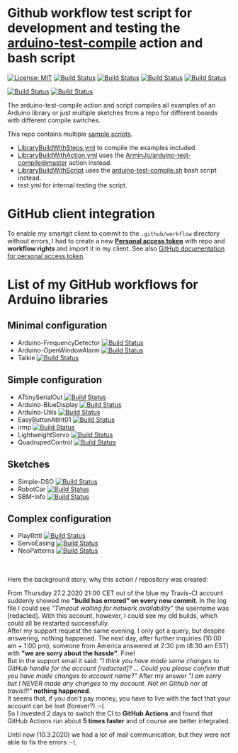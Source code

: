 # Github workflow test script for development and testing the [arduino-test-compile](https://github.com/marketplace/actions/test-compile-for-arduino) action and bash script

[![License: MIT](https://img.shields.io/badge/License-MIT-blue.svg)](https://spdx.org/licenses/MIT.html)
[![Build Status](https://github.com/ArminJo/Github-Actions/workflows/LibraryBuildWithSteps/badge.svg)](https://github.com/ArminJo/Github-Actions/actions)
[![Build Status](https://github.com/ArminJo/Github-Actions/workflows/LibraryBuildWithAction/badge.svg)](https://github.com/ArminJo/Github-Actions/actions)
[![Build Status](https://github.com/ArminJo/Github-Actions/workflows/LibraryBuildWithScript/badge.svg)](https://github.com/ArminJo/Github-Actions/actions)
[![Build Status](https://github.com/ArminJo/Github-Actions/workflows/test/badge.svg)](https://github.com/ArminJo/Github-Actions/actions)

[![Build Status](https://github.com/ArminJo/arduino-test-compile/workflows/arduino-test-compile-ActionTest/badge.svg)](https://github.com/ArminJo/arduino-test-compile/actions)
[![Build Status](https://github.com/ArminJo/arduino-test-compile/workflows/arduino-test-compile-ScriptTest/badge.svg)](https://github.com/ArminJo/arduino-test-compile/actions)

The arduino-test-compile action and script compiles all examples of an Arduino library or just multiple sketches from a repo for different boards with different compile switches.<br/>

This repo contains multiple [sample scripts](https://github.com/ArminJo/Github-Actions/tree/master/.github/workflows).
- [LibraryBuildWithSteps.yml](https://raw.githubusercontent.com/ArminJo/Github-Actions/master/.github/workflows/LibraryBuildWithSteps.yml) to compile the examples included.
- [LibraryBuildWithAction.yml](https://raw.githubusercontent.com/ArminJo/Github-Actions/master/.github/workflows/LibraryBuildWithAction.yml) uses the [ArminJo/arduino-test-compile@master](https://github.com/ArminJo/arduino-test-compile) action instead.
- [LibraryBuildWithScript](https://raw.githubusercontent.com/ArminJo/Github-Actions/master/.github/workflows/LibraryBuildWithScript) uses the [arduino-test-compile.sh](https://github.com/ArminJo/arduino-test-compile/blob/master/arduino-test-compile.sh) bash script instead.
- test.yml for internal testing the script.

# GitHub client integration
To enable my smartgit client to commit to the `.github/workflow` directory without errors, I had to create a new [**Personal access token**](https://github.com/settings/tokens) with repo and **workflow rights** and import it in my client. See also [GitHub documentation for personal access token](https://help.github.com/en/github/authenticating-to-github/creating-a-personal-access-token-for-the-command-line).


# List of my GitHub workflows for Arduino libraries
## Minimal configuration
- Arduino-FrequencyDetector [![Build Status](https://github.com/ArminJo/Arduino-FrequencyDetector/workflows/LibraryBuild/badge.svg)](https://github.com/ArminJo/Arduino-FrequencyDetector/actions)
- Arduino-OpenWindowAlarm [![Build Status](https://github.com/ArminJo/Arduino-OpenWindowAlarm/workflows/LibraryBuild/badge.svg)](https://github.com/ArminJo/Arduino-OpenWindowAlarm/actions)
- Talkie [![Build Status](https://github.com/ArminJo/Talkie/workflows/LibraryBuild/badge.svg)](https://github.com/ArminJo/Talkie/actions)

## Simple configuration
- ATtinySerialOut [![Build Status](https://github.com/ArminJo/ATtinySerialOut/workflows/LibraryBuild/badge.svg)](https://github.com/ArminJo/ATtinySerialOut/actions)
- Arduino-BlueDisplay [![Build Status](https://github.com/ArminJo/Arduino-BlueDisplay/workflows/LibraryBuild/badge.svg)](https://github.com/ArminJo/Arduino-BlueDisplay/actions)
- Arduino-Utils [![Build Status](https://github.com/ArminJo/Arduino-Utils/workflows/LibraryBuild/badge.svg)](https://github.com/ArminJo/Arduino-Utils/actions)
- EasyButtonAtInt01 [![Build Status](https://github.com/ArminJo/EasyButtonAtInt01/workflows/LibraryBuild/badge.svg)](https://github.com/ArminJo/EasyButtonAtInt01/actions)
- irmp [![Build Status](https://github.com/ukw100/irmp/workflows/LibraryBuild/badge.svg)](https://github.com/ukw100/irmp/actions)
- LightweightServo [![Build Status](https://github.com/ArminJo/LightweightServo/workflows/LibraryBuild/badge.svg)](https://github.com/ArminJo/LightweightServo/actions)
- QuadrupedControl [![Build Status](https://github.com/ArminJo/QuadrupedControl/workflows/LibraryBuild/badge.svg)](https://github.com/ArminJo/QuadrupedControl/actions)

## Sketches
- Simple-DSO [![Build Status](https://github.com/ArminJo/Arduino-Simple-DSO/workflows/TestCompile/badge.svg)](https://github.com/ArminJo/Arduino-Simple-DSO/actions)
- RobotCar [![Build Status](https://github.com/ArminJo/Arduino-RobotCar/workflows/TestCompile/badge.svg)](https://github.com/ArminJo/Arduino-RobotCar/actions)
- SBM-Info [![Build Status](https://github.com/ArminJo/Smart-Battery-Module-Info_For_Arduino/workflows/TestCompile/badge.svg)](https://github.com/ArminJo/Smart-Battery-Module-Info_For_Arduino/actions)


## Complex configuration
- PlayRtttl [![Build Status](https://github.com/ArminJo/PlayRtttl/workflows/LibraryBuild/badge.svg)](https://github.com/ArminJo/PlayRtttl/actions)
- ServoEasing [![Build Status](https://github.com/ArminJo/ServoEasing/workflows/LibraryBuild/badge.svg)](https://github.com/ArminJo/ServoEasing/actions)
- NeoPatterns [![Build Status](https://github.com/ArminJo/NeoPatterns/workflows/LibraryBuild/badge.svg)](https://github.com/ArminJo/NeoPatterns/actions)

<br/><br/>Here the background story, why this action / repository was created:

From Thursday 27.2.2020 21:00 CET out of the blue my Travis-CI account suddenly showed me **"build has errored" on every new commit**.
In the log file I could see *"Timeout waiting for network availability"*  the username was [redacted].
With this account, however, I could see my old builds, which could all be restarted successfully.<br/>
After my support request the same evening, I only got a query, but despite answering, nothing happened.
The next day, after further inquiries (10:00 am + 1:00 pm), someone from America answered at 2:30 pm (8:30 am EST) with **"we are sorry about the hassle"**.
Fine!<br/>
But in the support email it said: *"I think you have made some changes to GitHub handle for the account [redacted]? ... Could you please confirm that you have made changes to account name?"*
After my answer *"I am sorry but I NEVER made any changes to my account. Not on Github nor at travis!!!"* **nothing happened**.<br/>
It seems that, if you don't pay money, you have to live with the fact that your account can be lost (forever?) :-(<br/>
So I invested 2 days to switch the CI to **GitHub Actions** and found that GitHub Actions run about **5 times faster** and of course are better integrated.

Until now (10.3.2020) we had a lot of mail communication, but they were not able to fix the errors :-(.

